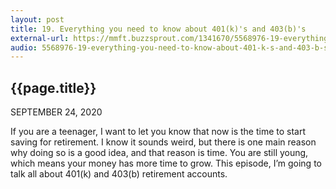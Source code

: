 ```yaml
---
layout: post
title: 19. Everything you need to know about 401(k)'s and 403(b)'s
external-url: https://mmft.buzzsprout.com/1341670/5568976-19-everything-you-need-to-know-about-401-k-s-and-403-b-s
audio: 5568976-19-everything-you-need-to-know-about-401-k-s-and-403-b-s.mp3
---
```


## {{page.title}}

SEPTEMBER 24, 2020

If you are a teenager, I want to let you know that now is the time to start saving for retirement. I know it sounds weird, but there is one main reason why doing so is a good idea, and that reason is time. You are still young, which means your money has more time to grow. This episode, I’m going to talk all about 401(k) and 403(b) retirement accounts.